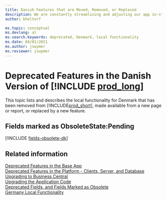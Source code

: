 ```yaml
---
title: Danish Features that are Moved, Removed, or Replaced
description: We are constantly streamlining and adjusting our app in-step with market developments. Read about the features for Denmark that we have moved, removed, or replaced.
author: bholtorf

ms.topic: conceptual
ms.devlang: al
ms.search.keywords: deprecated, Denmark, local functionality
ms.date: 04/01/2021
ms.author: jswymer
ms.reviewer: jswymer
---
```


# Deprecated Features in the Danish Version of [!INCLUDE [prod_long](../developer/includes/prod_long.md)]

This topic lists and describes the local functionality for Denmark that has been removed from [!INCLUDE[prod_short](../developer/includes/prod_short.md)], made available from a new page or report, or replaced by a new feature.

## Fields marked as ObsoleteState:Pending

[!INCLUDE [fields-obsolete-dk](../includes/fields-obsolete-dk.md)]

## Related information

[Deprecated Features in the Base App](deprecated-features-w1.md)  
[Deprecated Features in the Platform - Clients, Server, and Database](deprecated-features-platform.md)  
[Upgrading to Business Central](upgrading-to-business-central.md)  
[Upgrading the Application Code](upgrading-the-application-code.md)  
[Deprecated Fields, and Fields Marked as Obsolete](deprecated-fields.md)  
[Germany Local Functionality](/dynamics365/business-central/LocalFunctionality/Denmark/denmark-local-functionality)  
